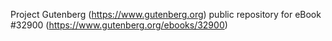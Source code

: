 Project Gutenberg (https://www.gutenberg.org) public repository for eBook #32900 (https://www.gutenberg.org/ebooks/32900)

